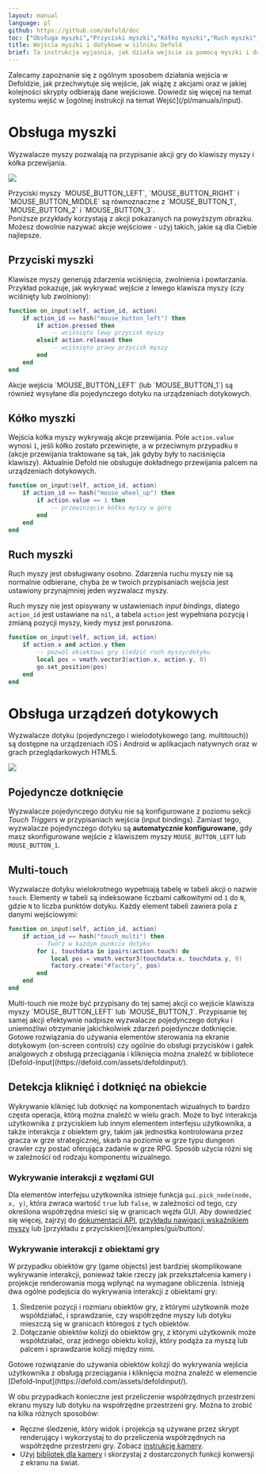 ```yaml
---
layout: manual
language: pl
github: https://github.com/defold/doc
toc: ["Obsługa myszki","Przyciski myszki","Kółko myszki","Ruch myszki","Obsługa urządzeń dotykowych","Pojedyncze dotknięcie","Multi-touch","Detekcja kliknięć i dotknięć na obiekcie","Wykrywanie interakcji z węzłami GUI","Wykrywanie interakcji z obiektami gry"]
title: Wejścia myszki i dotykowe w silniku Defold
brief: Ta instrukcja wyjaśnia, jak działa wejście za pomocą myszki i dotyku na urządzeniach dotykowych w silniku Defold.
---
```


<div class='sidenote' markdown='1'>
Zalecamy zapoznanie się z ogólnym sposobem działania wejścia w Defoldzie, jak przechwytuje się wejście, jak wiążę z akcjami oraz w jakiej kolejności skrypty odbierają dane wejściowe. Dowiedz się więcej na temat systemu wejść w [ogólnej instrukcji na temat Wejść](/pl/manuals/input).
</div>

# Obsługa myszki

Wyzwalacze myszy pozwalają na przypisanie akcji gry do klawiszy myszy i kółka przewijania.

![](/manuals/images/input/mouse_bindings.png)

<div class='sidenote' markdown='1'>
Przyciski myszy `MOUSE_BUTTON_LEFT`, `MOUSE_BUTTON_RIGHT` i `MOUSE_BUTTON_MIDDLE` są równoznaczne z `MOUSE_BUTTON_1`, `MOUSE_BUTTON_2` i `MOUSE_BUTTON_3`.
</div>

<div class='important' markdown='1'>
Poniższe przykłady korzystają z akcji pokazanych na powyższym obrazku. Możesz dowolnie nazywać akcje wejściowe - użyj takich, jakie są dla Ciebie najlepsze.
</div>

## Przyciski myszki

Klawisze myszy generują zdarzenia wciśnięcia, zwolnienia i powtarzania. Przykład pokazuje, jak wykrywać wejście z lewego klawisza myszy (czy wciśnięty lub zwolniony):

```lua
function on_input(self, action_id, action)
    if action_id == hash("mouse_button_left") then
        if action.pressed then
            -- wciśnięto lewy przycisk myszy
        elseif action.released then
            -- wciśnięto prawy przycisk myszy
        end
    end
end
```

<div class='important' markdown='1'>
Akcje wejścia `MOUSE_BUTTON_LEFT` (lub `MOUSE_BUTTON_1`) są również wysyłane dla pojedynczego dotyku na urządzeniach dotykowych.
</div>

## Kółko myszki

Wejścia kółka myszy wykrywają akcje przewijania. Pole `action.value` wynosi `1`, jeśli kółko zostało przewinięte, a w przeciwnym przypadku `0` (akcje przewijania traktowane są tak, jak gdyby były to naciśnięcia klawiszy). Aktualnie Defold nie obsługuje dokładnego przewijania palcem na urządzeniach dotykowych.

```lua
function on_input(self, action_id, action)
    if action_id == hash("mouse_wheel_up") then
        if action.value == 1 then
            -- przewinięcie kółka myszy w górę
        end
    end
end
```

## Ruch myszki

Ruch myszy jest obsługiwany osobno. Zdarzenia ruchu myszy nie są normalnie odbierane, chyba że w twoich przypisaniach wejścia jest ustawiony przynajmniej jeden wyzwalacz myszy.

Ruch myszy nie jest opisywany w ustawieniach *input bindings*, dlatego `action_id` jest ustawiane na `nil`, a tabela `action` jest wypełniana pozycją i zmianą pozycji myszy, kiedy mysz jest poruszona.

```lua
function on_input(self, action_id, action)
    if action.x and action.y then
        -- pozwól obiektowi gry śledzić ruch myszy/dotyku
        local pos = vmath.vector3(action.x, action.y, 0)
        go.set_position(pos)
    end
end
```

# Obsługa urządzeń dotykowych

Wyzwalacze dotyku (pojedynczego i wielodotykowego (ang. multitouch)) są dostępne na urządzeniach iOS i Android w aplikacjach natywnych oraz w grach przeglądarkowych HTML5.

![](/manuals/images/input/touch_bindings.png)

## Pojedyncze dotknięcie

Wyzwalacze pojedynczego dotyku nie są konfigurowane z poziomu sekcji *Touch Triggers* w przypisaniach wejścia (input bindings). Zamiast tego, wyzwalacze pojedynczego dotyku są **automatycznie konfigurowane**, gdy masz skonfigurowane wejście z klawiszem myszy `MOUSE_BUTTON_LEFT` lub `MOUSE_BUTTON_1`.

## Multi-touch

Wyzwalacze dotyku wielokrotnego wypełniają tabelę w tabeli akcji o nazwie `touch`. Elementy w tabeli są indeksowane liczbami całkowitymi od `1` do `N`, gdzie `N` to liczba punktów dotyku. Każdy element tabeli zawiera pola z danymi wejściowymi:

```lua
function on_input(self, action_id, action)
    if action_id == hash("touch_multi") then
        -- Twórz w każdym punkcie dotyku
        for i, touchdata in ipairs(action.touch) do
            local pos = vmath.vector3(touchdata.x, touchdata.y, 0)
            factory.create("#factory", pos)
        end
    end
end
```

<div class='important' markdown='1'>
Multi-touch nie może być przypisany do tej samej akcji co wejście klawisza myszy `MOUSE_BUTTON_LEFT` lub `MOUSE_BUTTON_1`. Przypisanie tej samej akcji efektywnie nadpisze wyzwalacze pojedynczego dotyku i uniemożliwi otrzymanie jakichkolwiek zdarzeń pojedyncze dotknięcie.
</div>

<div class='sidenote' markdown='1'>
Gotowe rozwiązania do używania elementów sterowania na ekranie dotykowym (on-screen controls) czy ogólnie do obsługi przycisków i gałek analgowych z obsługą przeciągania i kliknięcia można znaleźć w bibliotece [Defold-Input](https://defold.com/assets/defoldinput/).
</div>


## Detekcja kliknięć i dotknięć na obiekcie

Wykrywanie kliknięć lub dotknięć na komponentach wizualnych to bardzo częsta operacja, którą można znaleźć w wielu grach. Może to być interakcja użytkownika z przyciskiem lub innym elementem interfejsu użytkownika, a także interakcja z obiektem gry, takim jak jednostka kontrolowana przez gracza w grze strategicznej, skarb na poziomie w grze typu dungeon crawler czy postać oferująca zadanie w grze RPG. Sposób użycia różni się w zależności od rodzaju komponentu wizualnego.

### Wykrywanie interakcji z węzłami GUI

Dla elementów interfejsu użytkownika istnieje funkcja `gui.pick_node(node, x, y)`, która zwraca wartość `true` lub `false`, w zależności od tego, czy określona współrzędna mieści się w granicach węzła GUI. Aby dowiedzieć się więcej, zajrzyj do [dokumentacji API](/ref/gui/#gui.pick_node:node-x-y), [przykładu nawigacji wskaźnikiem myszy](/examples/gui/pointer_over/) lub [przykładu z przyciskiem](/examples/gui/button/.

### Wykrywanie interakcji z obiektami gry

W przypadku obiektów gry (game objects) jest bardziej skomplikowane wykrywanie interakcji, ponieważ takie rzeczy jak przekształcenia kamery i projekcje renderowania mogą wpłynąć na wymagane obliczenia. Istnieją dwa ogólne podejścia do wykrywania interakcji z obiektami gry:

  1. Śledzenie pozycji i rozmiaru obiektów gry, z którymi użytkownik może współdziałać, i sprawdzanie, czy współrzędne myszy lub dotyku mieszczą się w granicach któregoś z tych obiektów.
  2. Dołączanie obiektów kolizji do obiektów gry, z którymi użytkownik może współdziałać, oraz jednego obiektu kolizji, który podąża za myszą lub palcem i sprawdzanie kolizji między nimi.

<div class='sidenote' markdown='1'>
Gotowe rozwiązanie do używania obiektów kolizji do wykrywania wejścia użytkownika z obsługą przeciągania i kliknięcia można znaleźć w elemencie [Defold-Input](https://defold.com/assets/defoldinput/).
</div>

W obu przypadkach konieczne jest przeliczenie współrzędnych przestrzeni ekranu myszy lub dotyku na współrzędne przestrzeni gry. Można to zrobić na kilka różnych sposobów:

  * Ręczne śledzenie, który widok i projekcja są używane przez skrypt renderujący i wykorzystaj to do przeliczenia współrzędnych na współrzędne przestrzeni gry. Zobacz [instrukcję kamery](/pl/manuals/camera/#converting-mouse-to-world-coordinates).
  * Użyj [bibliotek dla kamery](/pl/manuals/camera/#third-party-camera-solutions) i skorzystaj z dostarczonych funkcji konwersji z ekranu na świat.
